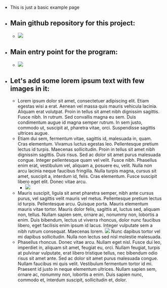 - This is just a basic example page
- ## Main github repository for this project:
    - ![](https://firebasestorage.googleapis.com/v0/b/firescript-577a2.appspot.com/o/imgs%2Fapp%2FSchafric-personal%2Fiaz3ATgVUk.png?alt=media&token=4879fc23-199d-4021-8fd2-56e227ddd7e6)
- ## Main entry point for the program:
    - ![](https://firebasestorage.googleapis.com/v0/b/firescript-577a2.appspot.com/o/imgs%2Fapp%2FSchafric-personal%2Fapt282DtSS.png?alt=media&token=2bd3b781-9be4-489e-a441-0c9c6a8fa7e3)
- ## Let's add some lorem ipsum text with few images in it:
    - Lorem ipsum dolor sit amet, consectetuer adipiscing elit. Etiam egestas wisi a erat. Aenean vel massa quis mauris vehicula lacinia. Aliquam erat volutpat. Proin in tellus sit amet nibh dignissim sagittis. Fusce nibh. In rutrum. Sed convallis magna eu sem. Duis condimentum augue id magna semper rutrum. In sem justo, commodo ut, suscipit at, pharetra vitae, orci. Suspendisse sagittis ultrices augue.
    - Etiam dui sem, fermentum vitae, sagittis id, malesuada in, quam. Cras elementum. Vivamus luctus egestas leo. Pellentesque pretium lectus id turpis. Maecenas sollicitudin. Proin in tellus sit amet nibh dignissim sagittis. Duis risus. Sed ac dolor sit amet purus malesuada congue. Integer pellentesque quam vel velit. Fusce nibh. Phasellus enim erat, vestibulum vel, aliquam a, posuere eu, velit. Nulla non arcu lacinia neque faucibus fringilla. Nulla turpis magna, cursus sit amet, suscipit a, interdum id, felis. Cras elementum. Fusce suscipit libero eget elit. Donec vitae arcu.
        - ![](https://firebasestorage.googleapis.com/v0/b/firescript-577a2.appspot.com/o/imgs%2Fapp%2FSchafric-personal%2FkohQg5YRIB.png?alt=media&token=d3c66ab7-7ed5-47e6-b5a6-582a6c27633b)
    - Mauris suscipit, ligula sit amet pharetra semper, nibh ante cursus purus, vel sagittis velit mauris vel metus. Pellentesque pretium lectus id turpis. Pellentesque arcu. Quisque porta. Mauris elementum mauris vitae tortor. Mauris dolor felis, sagittis at, luctus sed, aliquam non, tellus. Nullam sapien sem, ornare ac, nonummy non, lobortis a enim. Duis bibendum, lectus ut viverra rhoncus, dolor nunc faucibus libero, eget facilisis enim ipsum id lacus. Integer vulputate sem a nibh rutrum consequat. Maecenas lorem. ![](https://firebasestorage.googleapis.com/v0/b/firescript-577a2.appspot.com/o/imgs%2Fapp%2FSchafric-personal%2FcMOq2eEO7N.png?alt=media&token=4f6e3d4a-d007-4cd9-b907-19c2b67b4c64) Nunc dapibus tortor vel mi dapibus sollicitudin. Nulla non lectus sed nisl molestie malesuada.
    - Phasellus rhoncus. Donec vitae arcu. Nullam eget nisl. Fusce dui leo, imperdiet in, aliquam sit amet, feugiat eu, orci. Nullam feugiat, turpis at pulvinar vulputate, erat libero tristique tellus, nec bibendum odio risus sit amet ante. Sed ac dolor sit amet purus malesuada congue. Nullam faucibus mi quis velit. Vestibulum fermentum tortor id mi. Praesent id justo in neque elementum ultrices. Nullam sapien sem, ornare ac, nonummy non, lobortis a enim. Duis sapien nunc, commodo et, interdum suscipit, sollicitudin et, dolor.
